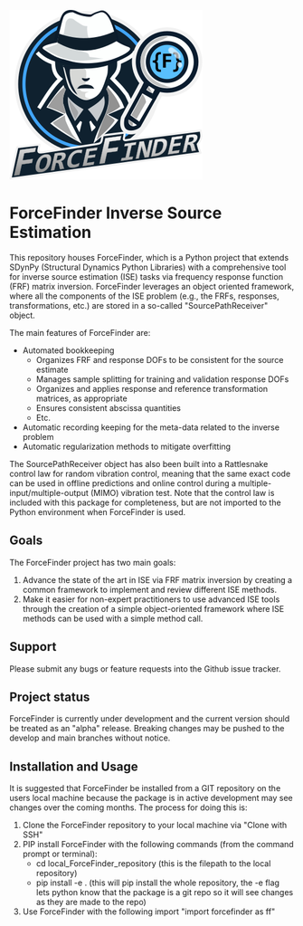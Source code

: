 ![ForceFinder Logo](/logo/ForceFinder_Logo.png)
# ForceFinder Inverse Source Estimation
This repository houses ForceFinder, which is a Python project that extends SDynPy (Structural Dynamics Python Libraries) with a comprehensive tool for inverse source estimation (ISE) tasks via frequency response function (FRF) matrix inversion. ForceFinder leverages an object oriented framework, where all the components of the ISE problem (e.g., the FRFs, responses, transformations, etc.) are stored in a so-called "SourcePathReceiver" object.

The main features of ForceFinder are:
- Automated bookkeeping
    - Organizes FRF and response DOFs to be consistent for the source estimate
    - Manages sample splitting for training and validation response DOFs
    - Organizes and applies response and reference transformation matrices, as appropriate
    - Ensures consistent abscissa quantities
    - Etc.
- Automatic recording keeping for the meta-data related to the inverse problem
- Automatic regularization methods to mitigate overfitting 

The SourcePathReceiver object has also been built into a Rattlesnake control law for random vibration control, meaning that the same exact code can be used in offline predictions and online control during a multiple-input/multiple-output (MIMO) vibration test. Note that the control law is included with this package for completeness, but are not imported to the Python environment when ForceFinder is used.

## Goals
The ForceFinder project has two main goals:

1. Advance the state of the art in ISE via FRF matrix inversion by creating a common framework to implement and review different ISE methods.
2. Make it easier for non-expert practitioners to use advanced ISE tools through the creation of a simple object-oriented framework where ISE methods can be used with a simple method call.

## Support
Please submit any bugs or feature requests into the Github issue tracker.

## Project status
ForceFinder is currently under development and the current version should be treated as an "alpha" release. Breaking changes may be pushed to the develop and main branches without notice. 

## Installation and Usage
It is suggested that ForceFinder be installed from a GIT repository on the users local machine because the package is in active development may see changes over the coming months. The process for doing this is:

1. Clone the ForceFinder repository to your local machine via "Clone with SSH"
2. PIP install ForceFinder with the following commands (from the command prompt or terminal):
    - cd local_ForceFinder_repository (this is the filepath to the local repository)
    - pip install -e . (this will pip install the whole repository, the -e flag lets python know that the package is a git repo so it will see changes as they are made to the repo)
3. Use ForceFinder with the following import "import forcefinder as ff" 


